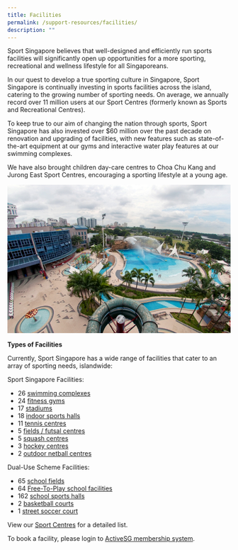 ```yaml
---
title: Facilities
permalink: /support-resources/facilities/
description: ""
---
```

Sport Singapore believes that well-designed and efficiently run sports facilities will significantly open up opportunities for a more sporting, recreational and wellness lifestyle for all Singaporeans. 

In our quest to develop a true sporting culture in Singapore, Sport Singapore is continually investing in sports facilities across the island, catering to the growing number of sporting needs. On average, we annually record over 11 million users at our Sport Centres (formerly known as Sports and Recreational Centres). 

To keep true to our aim of changing the nation through sports, Sport Singapore has also invested over $60 million over the past decade on renovation and upgrading of facilities, with new features such as state-of-the-art equipment at our gyms and interactive water play features at our swimming complexes.

We have also brought children day-care centres to Choa Chu Kang and Jurong East Sport Centres, encouraging a sporting lifestyle at a young age.

![Types of Facilities](/images/Support/Facilities/Jurong%20East_2008_Picturewords_3768.jpeg)

**Types of Facilities**

Currently, Sport Singapore has a wide range of facilities that cater to an array of sporting needs, islandwide:

Sport Singapore Facilities:

*   26 [swimming complexes](https://www.activesgcircle.gov.sg/facilities/swimming-pools)
*   24 [fitness gyms](https://www.activesgcircle.gov.sg/facilities/gyms)
*   17 [stadiums](https://www.activesgcircle.gov.sg/facilities)
*   18 [indoor sports halls](https://www.activesgcircle.gov.sg/facilities) 
*   11 [tennis centres](https://www.activesgcircle.gov.sg/facilities/tennis)
*   5 [fields / futsal centres](https://www.activesgcircle.gov.sg/facilities)
*   5 [squash centres](https://www.activesgcircle.gov.sg/facilities)
*   3 [hockey centres](https://www.activesgcircle.gov.sg/facilities)
*   2 [outdoor netball centres](https://www.activesgcircle.gov.sg/facilities)

Dual-Use Scheme Facilities:

*   65 [school fields](https://www.activesgcircle.gov.sg/facilities)
*   64 [Free-To-Play school facilities](https://www.activesgcircle.gov.sg/facilities)
*   162 [school sports halls](https://www.activesgcircle.gov.sg/facilities)
*   2 [basketball courts](https://www.activesgcircle.gov.sg/facilities)
*   1 [street soccer court](https://www.activesgcircle.gov.sg/facilities)

View our [Sport Centres](http://www.myactivesg.com/facilities) for a detailed list. 

To book a facility, please login to [ActiveSG membership system](https://members.myactivesg.com/).